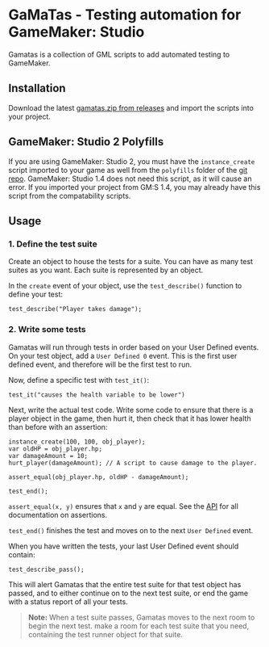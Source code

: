 # GaMaTas - Testing automation for GameMaker: Studio

Gamatas is a collection of GML scripts to add automated testing to GameMaker.

## Installation

Download the latest [gamatas.zip from releases](https://github.com/gm-core/gamatas/releases) and import the scripts
into your project.

## GameMaker: Studio 2 Polyfills

If you are using GameMaker: Studio 2, you must have the `instance_create` script imported to your game as well from the `polyfills` folder of the [git repo](https://github.com/gm-core/gamatas). GameMaker: Studio 1.4 does not need this script, as it will cause an error. If you imported your project from GM:S 1.4, you may already have this script from the compatability scripts.

## Usage

### 1. Define the test suite

Create an object to house the tests for a suite. You can have as many test
suites as you want. Each suite is represented by an object.

In the `create` event of your object, use the `test_describe()` function to define
your test:

```GML
test_describe("Player takes damage");
```

### 2. Write some tests

Gamatas will run through tests in order based on your User Defined events. On
your test object, add a `User Defined 0` event. This is the first user defined
event, and therefore will be the first test to run.

Now, define a specific test with `test_it()`:

```GML
test_it("causes the health variable to be lower")
```
Next, write the actual test code. Write some code to ensure that
there is a player object in the game, then hurt it, then check that it has
lower health than before with an assertion:

```GML
instance_create(100, 100, obj_player);
var oldHP = obj_player.hp;
var damageAmount = 10;
hurt_player(damageAmount); // A script to cause damage to the player.

assert_equal(obj_player.hp, oldHP - damageAmount);

test_end();
```

`assert_equal(x, y)` ensures that `x` and `y` are equal. See the [API](#api) for all
documentation on assertions.

`test_end()` finishes the test and moves on to the next `User Defined` event.

When you have written the tests, your last User Defined event should contain:

```GML
test_describe_pass();
```

This will alert Gamatas that the entire test suite for that test object has
passed, and to either continue on to the next test suite, or end the game with
a status report of all your tests.

> **Note:** When a test suite passes, Gamatas moves to the next room to begin the next test.
> make a room for each test suite that you need, containing the test runner object for that suite.

